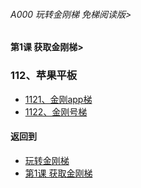###### A000 玩转金刚梯 免梯阅读版>
#### 第1课 获取金刚梯>

### 112、苹果平板

- [1121、金刚app梯 ](https://github.com/a2zitpro/web/blob/master/LadderFree/LadderGet/Apple/iPad/LadderApp.md)
- [1122、金刚号梯  ](https://github.com/a2zitpro/web/blob/master/LadderFree/LadderGet/Apple/iPad/LadderKKID.md)



#### 返回到
- [玩转金刚梯](https://github.com/a2zitpro/web/blob/master/LadderFree/main.md)
- [第1课 获取金刚梯](https://github.com/a2zitpro/web/blob/master/LadderFree/LadderGet/LadderGet.md)





